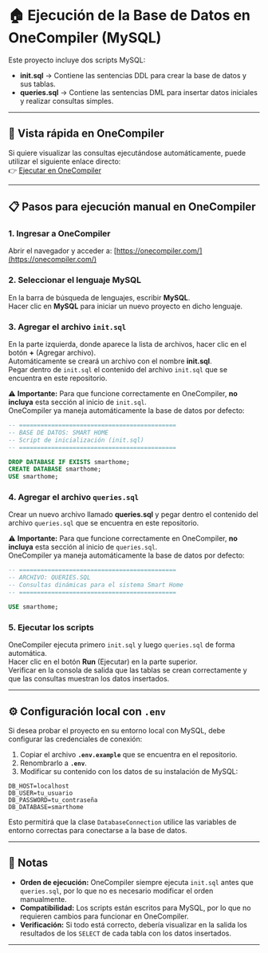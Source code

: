 
# 🏠 Ejecución de la Base de Datos en OneCompiler (MySQL)

Este proyecto incluye dos scripts MySQL:

- **init.sql** → Contiene las sentencias DDL para crear la base de datos y sus tablas.  
- **queries.sql** → Contiene las sentencias DML para insertar datos iniciales y realizar consultas simples.

---

## 🚀 Vista rápida en OneCompiler

Si quiere visualizar las consultas ejecutándose automáticamente, puede utilizar el siguiente enlace directo:  
👉 [Ejecutar en OneCompiler](https://onecompiler.com/mysql/43yypdp99)

---

## 📋 Pasos para ejecución manual en OneCompiler

### 1. Ingresar a OneCompiler

Abrir el navegador y acceder a: [https://onecompiler.com/](https://onecompiler.com/)

### 2. Seleccionar el lenguaje MySQL

En la barra de búsqueda de lenguajes, escribir **MySQL**.  
Hacer clic en **MySQL** para iniciar un nuevo proyecto en dicho lenguaje.

### 3. Agregar el archivo `init.sql`

En la parte izquierda, donde aparece la lista de archivos, hacer clic en el botón **+** (Agregar archivo).  
Automáticamente se creará un archivo con el nombre **init.sql**.  
Pegar dentro de `init.sql` el contenido del archivo `init.sql` que se encuentra en este repositorio.

⚠️ **Importante:** Para que funcione correctamente en OneCompiler, **no incluya** esta sección al inicio de `init.sql`.  
OneCompiler ya maneja automáticamente la base de datos por defecto:

```sql
-- ============================================
-- BASE DE DATOS: SMART HOME
-- Script de inicialización (init.sql)
-- ============================================

DROP DATABASE IF EXISTS smarthome;
CREATE DATABASE smarthome;
USE smarthome;
```

### 4. Agregar el archivo `queries.sql`

Crear un nuevo archivo llamado **queries.sql** y pegar dentro el contenido del archivo `queries.sql` que se encuentra en este repositorio.

⚠️ **Importante:** Para que funcione correctamente en OneCompiler, **no incluya** esta sección al inicio de `queries.sql`.  
OneCompiler ya maneja automáticamente la base de datos por defecto:

```sql
-- ============================================
-- ARCHIVO: QUERIES.SQL
-- Consultas dinámicas para el sistema Smart Home
-- ============================================

USE smarthome;
```

### 5. Ejecutar los scripts

OneCompiler ejecuta primero `init.sql` y luego `queries.sql` de forma automática.  
Hacer clic en el botón **Run** (Ejecutar) en la parte superior.  
Verificar en la consola de salida que las tablas se crean correctamente y que las consultas muestran los datos insertados.

---

## ⚙️ Configuración local con `.env`

Si desea probar el proyecto en su entorno local con MySQL, debe configurar las credenciales de conexión:

1. Copiar el archivo **`.env.example`** que se encuentra en el repositorio.  
2. Renombrarlo a **`.env`**.  
3. Modificar su contenido con los datos de su instalación de MySQL:

```env
DB_HOST=localhost
DB_USER=tu_usuario
DB_PASSWORD=tu_contraseña
DB_DATABASE=smarthome
```

Esto permitirá que la clase `DatabaseConnection` utilice las variables de entorno correctas para conectarse a la base de datos.

---

## 📝 Notas

- **Orden de ejecución:** OneCompiler siempre ejecuta `init.sql` antes que `queries.sql`, por lo que no es necesario modificar el orden manualmente.  
- **Compatibilidad:** Los scripts están escritos para MySQL, por lo que no requieren cambios para funcionar en OneCompiler.  
- **Verificación:** Si todo está correcto, debería visualizar en la salida los resultados de los `SELECT` de cada tabla con los datos insertados.

---
